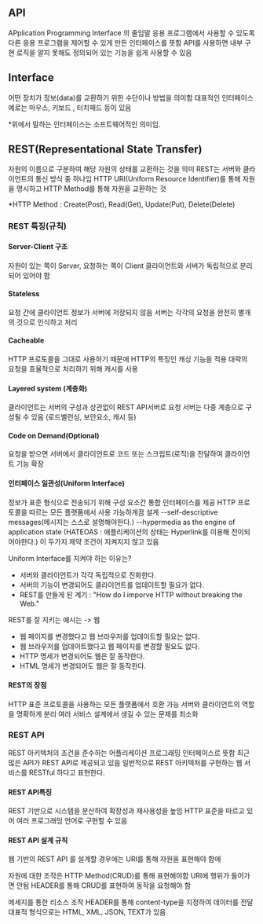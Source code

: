 ## API
APplication Programming Interface 의 줄임말
응용 프로그램에서 사용할 수 있도록 다른 응용 프로그램을 제어할 수 있게 만든 인터페이스를 뜻함
API를 사용하면 내부 구현 로직을 알지 못해도 정의되어 있는 기능을 쉽게 사용할 수 있음

## Interface
어떤 장치가 정보(data)를 교환하기 위한 수단이나 방법을 의미함
대표적인 인터페이스 예로는 마우스, 키보드 , 터치패드 등이 있음

*위에서 말하는 인터페이스는 소프트웨어적인 의미임.

## REST(Representational State Transfer)
자원의 이름으로 구분하여 해당 자원의 상태를 교환하는 것을 의미
REST는 서버와 클라이언트의 통신 방식 중 하나임
HTTP URI(Uniform Resource Identifier)를 통해 자원을 명시하고 HTTP Method를 통해 자원을 교환하는 것

*HTTP Method : Create(Post), Read(Get), Update(Put), Delete(Delete)

### REST 특징(규칙)
#### Server-Client 구조
자원이 있는 쪽이 Server, 요청하는 쪽이 Client
클라이언트와 서버가 독립적으로 분리되어 있어야 함

#### Stateless
요청 간에 클라이언트 정보가 서버에 저장되지 않음
서버는 각각의 요청을 완전히 별개의 것으로 인식하고 처리

#### Cacheable
HTTP 프로토콜을 그대로 사용하기 때문에 HTTP의 특징인 캐싱 기능을 적용
대략의 요청을 효율적으로 처리하기 위해 캐시를 사용

#### Layered system (계층화)
클라이언트는 서버의 구성과 상관없이 REST API서버로 요청
서버는 다중 계층으로 구성될 수 있음 (로드밸런싱, 보안요소, 캐시 등)

#### Code on Demand(Optional)
요청을 받으면 서버에서 클라이언트로 코드 또는 스크립트(로직)을 전달하여 클라이언트 기능 확장

#### 인터페이스 일관성(Uniform Interface)
정보가 표준 형식으로 전송되기 위해 구성 요소간 통합 인터페이스를 제공 HTTP 프로토콜을 따르는 모든 플랫폼에서 사용 가능하게끔 설계
--self-descriptive messages(메시지는 스스로 설명해야한다.)
--hypermedia as the engine of application state (HATEOAS : 애플리케이션의 상태는 Hyperlink를 이용해 전이되어야한다.)
이 두가지 제약 조건이 지켜지지 않고 있음

Uniform Interface를 지켜야 하는 이유는?
- 서버와 클라이언트가 각각 독립적으로 진화한다.
- 서버의 기능이 변경되어도 클라이언트를 업데이트할 필요가 없다.
- REST를 만들게 된 계기 : "How do I imporve HTTP without breaking the Web."

REST를 잘 지키는 예시는 -> 웹
- 웹 페이지를 변경했다고 웹 브라우저를 업데이트할 필요는 없다.
- 웹 브라우저를 업데이트했다고 웹 페이지를 변경할 필요도 없다.
- HTTP 명세가 변경되어도 웹은 잘 동작한다.
- HTML 명세가 변경되어도 웹은 잘 동작한다.

#### REST의 장점
HTTP 표준 프로토콜을 사용하는 모든 플랫폼에서 호환 가능
서버와 클라이언트의 역할을 명확하게 분리
여러 서비스 설계에서 생길 수 있는 문제를 최소화

### REST API
REST 아키텍처의 조건을 준수하는 어플리케이션 프로그래밍 인터페이스르 뜻함
최근 많은 API가 REST API로 제공되고 있음
일반적으로 REST 아키텍처를 구현하는 웹 서비스를 RESTful 하다고 표현한다.



#### REST API특징
REST 기반으로 시스템을 분산하여 확장성과 재사용성을 높임
HTTP 표준을 따르고 있어 여러 프로그래밍 언어로 구현할 수 있음

#### REST API 설계 규칙
웹 기반의 REST API 를 설계할 경우에는 URI를 통해 자원을 표현해야 함에

자원에 대한 조작은 HTTP Method(CRUD)를 통해 표현해야함 
  URI에 행위가 들어가면 안됨
  HEADER를 통해 CRUD를 표현하여 동작을 요청해야 함

메세지를 통한 리소스 조작
  HEADER를 통해 content-type을 지정하여 데이터를 전달
  대표적 형식으로는 HTML, XML, JSON, TEXT가 있음
